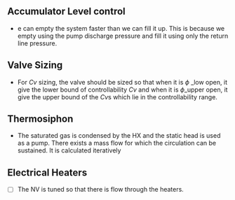 ## Accumulator Level control

- e can empty the system faster than we can fill it up. This is because we empty using the pump discharge pressure and fill it using only the return line pressure.
## Valve Sizing

- For $Cv$ sizing, the valve should be sized so that when it is $\phi$ _low open, it give the lower bound of controllability $Cv$ and when it is $\phi$_upper  open, it give the upper bound of the $Cv$s which lie in the controllability range.
## Thermosiphon

- The saturated gas is condensed by the HX and the static head is used as a pump. There exists a mass flow for which the circulation can be sustained. It is calculated iteratively

## Electrical Heaters

- [ ] The NV is tuned so that there is flow through the heaters.